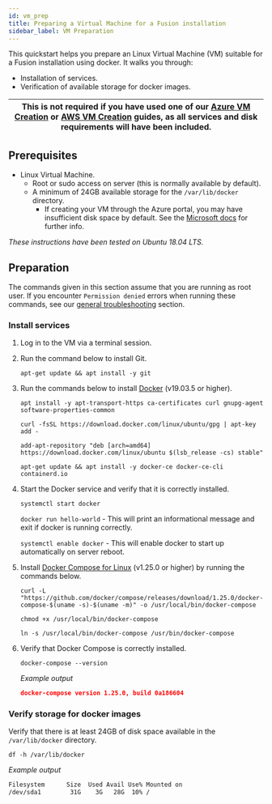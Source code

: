 ```yaml
---
id: vm_prep
title: Preparing a Virtual Machine for a Fusion installation
sidebar_label: VM Preparation
---
```


This quickstart helps you prepare an Linux Virtual Machine (VM) suitable for a Fusion installation using docker. It walks you through:

* Installation of services.
* Verification of available storage for docker images.

|This is not required if you have used one of our [Azure VM Creation](./azure_vm_creation.md) or [AWS VM Creation](./aws_vm_creation.md) guides, as all services and disk requirements will have been included.|
|---|

## Prerequisites

* Linux Virtual Machine.
  * Root or sudo access on server (this is normally available by default).
  * A minimum of 24GB available storage for the `/var/lib/docker` directory.
    * If creating your VM through the Azure portal, you may have insufficient disk space by default. See the [Microsoft docs](https://docs.microsoft.com/en-us/azure/virtual-machines/windows/expand-os-disk) for further info.

_These instructions have been tested on Ubuntu 18.04 LTS._

## Preparation

The commands given in this section assume that you are running as root user. If you encounter `Permission denied` errors when running these commands, see our [general troubleshooting](../troubleshooting/general_troubleshooting.md#permissed-denied-when-installing-packages-or-services) section.

### Install services

1. Log in to the VM via a terminal session.

1. Run the command below to install Git.

   `apt-get update && apt install -y git`

1. Run the commands below to install [Docker](https://docs.docker.com/install/) (v19.03.5 or higher).

   `apt install -y apt-transport-https ca-certificates curl gnupg-agent software-properties-common`

   `curl -fsSL https://download.docker.com/linux/ubuntu/gpg | apt-key add -`

   `add-apt-repository "deb [arch=amd64] https://download.docker.com/linux/ubuntu $(lsb_release -cs) stable"`

   `apt-get update && apt install -y docker-ce docker-ce-cli containerd.io`

1. Start the Docker service and verify that it is correctly installed.

   `systemctl start docker`

   `docker run hello-world` - This will print an informational message and exit if docker is running correctly.

   `systemctl enable docker` - This will enable docker to start up automatically on server reboot.

1. Install [Docker Compose for Linux](https://docs.docker.com/compose/install/#install-compose) (v1.25.0 or higher) by running the commands below.

   `curl -L "https://github.com/docker/compose/releases/download/1.25.0/docker-compose-$(uname -s)-$(uname -m)" -o /usr/local/bin/docker-compose`

   `chmod +x /usr/local/bin/docker-compose`

   `ln -s /usr/local/bin/docker-compose /usr/bin/docker-compose`

1. Verify that Docker Compose is correctly installed.

   `docker-compose --version`

   _Example output_
   ```json
   docker-compose version 1.25.0, build 0a186604
   ```

### Verify storage for docker images

Verify that there is at least 24GB of disk space available in the `/var/lib/docker` directory.

`df -h /var/lib/docker`

_Example output_

```bash
Filesystem      Size  Used Avail Use% Mounted on
/dev/sda1        31G    3G   28G  10% /
```
